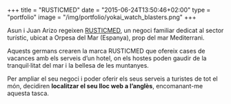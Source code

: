 +++
title = "RUSTICMED"
date = "2015-06-24T13:50:46+02:00"
type = "portfolio"
image = "/img/portfolio/yokai_watch_blasters.png"
+++

Asun i Juan Arizo regeixen [RUSTICMED](http://www.rusticmed.es/), un negoci familiar dedicat al sector turístic, ubicat a Orpesa del Mar (Espanya), prop del mar Mediterrani.

Aquests germans crearen la marca RUSTICMED que ofereix cases de vacances amb els serveis d’un hotel, on els hostes poden gaudir de la tranquil·litat del mar i la bellesa de les muntanyes.

Per ampliar el seu negoci i poder oferir els seus serveis a turistes de tot el món, decidiren **localitzar el seu lloc web a l’anglès**, encomanant-me aquesta tasca.